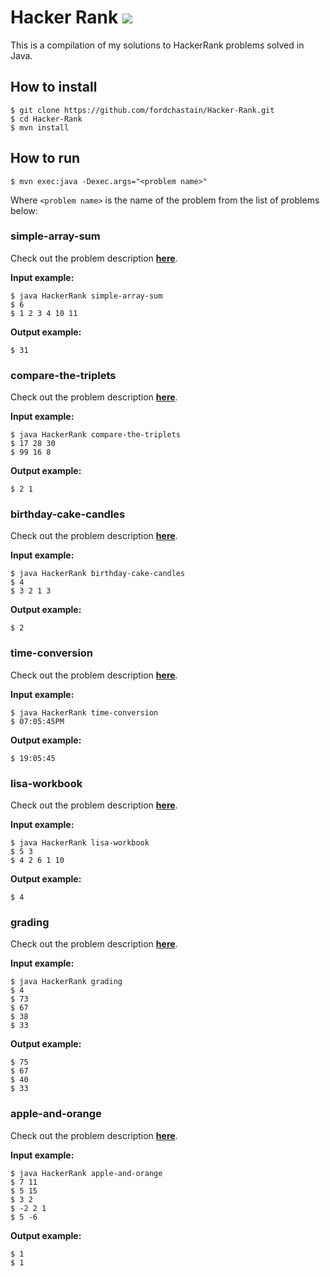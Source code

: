 # Hacker Rank ![](https://www.travis-ci.com/fordchastain/Hacker-Rank.svg?branch=main)

This is a compilation of my solutions to HackerRank problems solved in Java.

## How to install

```
$ git clone https://github.com/fordchastain/Hacker-Rank.git
$ cd Hacker-Rank
$ mvn install
```

## How to run

```
$ mvn exec:java -Dexec.args="<problem name>"
```

Where `<problem name>` is the name of the problem from the list of problems below:

### simple-array-sum

Check out the problem description **[here](https://www.hackerrank.com/challenges/simple-array-sum/problem)**.

**Input example:**
```
$ java HackerRank simple-array-sum
$ 6
$ 1 2 3 4 10 11
```

**Output example:**
```
$ 31
```

### compare-the-triplets

Check out the problem description **[here](https://www.hackerrank.com/challenges/compare-the-triplets/problem)**.

**Input example:**
```
$ java HackerRank compare-the-triplets
$ 17 28 30
$ 99 16 8
```

**Output example:**
```
$ 2 1
```

### birthday-cake-candles

Check out the problem description **[here](https://www.hackerrank.com/challenges/birthday-cake-candles/problem)**.

**Input example:**
```
$ java HackerRank birthday-cake-candles
$ 4
$ 3 2 1 3
```

**Output example:**
```
$ 2
```

### time-conversion

Check out the problem description **[here](https://www.hackerrank.com/challenges/time-conversion/problem)**.

**Input example:**
```
$ java HackerRank time-conversion
$ 07:05:45PM
```

**Output example:**
```
$ 19:05:45
```

### lisa-workbook

Check out the problem description **[here](https://www.hackerrank.com/challenges/lisa-workbook/problem)**.

**Input example:**
```
$ java HackerRank lisa-workbook
$ 5 3
$ 4 2 6 1 10
```

**Output example:**
```
$ 4
```

### grading

Check out the problem description **[here](https://www.hackerrank.com/challenges/grading/problem)**.

**Input example:**
```
$ java HackerRank grading
$ 4
$ 73
$ 67
$ 38
$ 33
```

**Output example:**
```
$ 75
$ 67
$ 40
$ 33
```

### apple-and-orange

Check out the problem description **[here](https://www.hackerrank.com/challenges/apple-and-orange/problem)**.

**Input example:**
```
$ java HackerRank apple-and-orange
$ 7 11
$ 5 15
$ 3 2
$ -2 2 1
$ 5 -6
```

**Output example:**
```
$ 1
$ 1
```